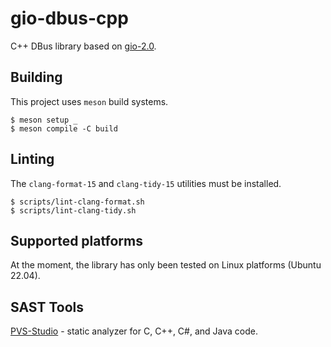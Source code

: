# gio-dbus-cpp

C++ DBus library based on [gio-2.0](https://docs.gtk.org/gio/index.html).

## Building

This project uses `meson` build systems.

```shell
$ meson setup _
$ meson compile -C build
```

## Linting

The `clang-format-15` and `clang-tidy-15` utilities must be installed.

```shell
$ scripts/lint-clang-format.sh
$ scripts/lint-clang-tidy.sh
```

## Supported platforms

At the moment, the library has only been tested on Linux platforms (Ubuntu 22.04).

## SAST Tools

[PVS-Studio](https://pvs-studio.com/en/pvs-studio/?utm_source=website&utm_medium=github&utm_campaign=open_source) - static analyzer for C, C++, C#, and Java code.
